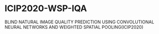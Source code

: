 # ICIP2020-WSP-IQA
BLIND NATURAL IMAGE QUALITY PREDICTION USING CONVOLUTIONAL NEURAL  NETWORKS AND WEIGHTED SPATIAL POOLING(ICIP2020)
